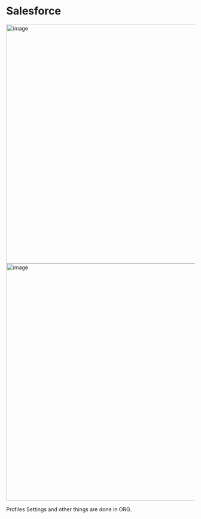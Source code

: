 # Salesforce
<img width="638" alt="image" src="https://user-images.githubusercontent.com/55269093/193117247-34ed103a-febf-4313-8719-e6584ae52bb8.png">
<img width="634" alt="image" src="https://user-images.githubusercontent.com/55269093/193117496-610f4608-12be-4ca8-8063-8109d10cc47a.png">

Profiles Settings and other things are done in ORG.
